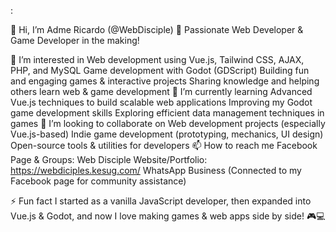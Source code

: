 :

👋 Hi, I’m Adme Ricardo (@WebDisciple)
🚀 Passionate Web Developer & Game Developer in the making!

👀 I’m interested in
Web development using Vue.js, Tailwind CSS, AJAX, PHP, and MySQL
Game development with Godot (GDScript)
Building fun and engaging games & interactive projects
Sharing knowledge and helping others learn web & game development
🌱 I’m currently learning
Advanced Vue.js techniques to build scalable web applications
Improving my Godot game development skills
Exploring efficient data management techniques in games
💞️ I’m looking to collaborate on
Web development projects (especially Vue.js-based)
Indie game development (prototyping, mechanics, UI design)
Open-source tools & utilities for developers
📫 How to reach me
Facebook Page & Groups: Web Disciple
Website/Portfolio: https://webdiciples.kesug.com/
WhatsApp Business (Connected to my Facebook page for community assistance)

⚡ Fun fact
I started as a vanilla JavaScript developer, then expanded into Vue.js & Godot, and now I love making games & web apps side by side! 🎮💻



<!---
WebDiciples/WebDiciples is a ✨ special ✨ repository because its `README.md` (this file) appears on your GitHub profile.
You can click the Preview link to take a look at your changes.
--->
